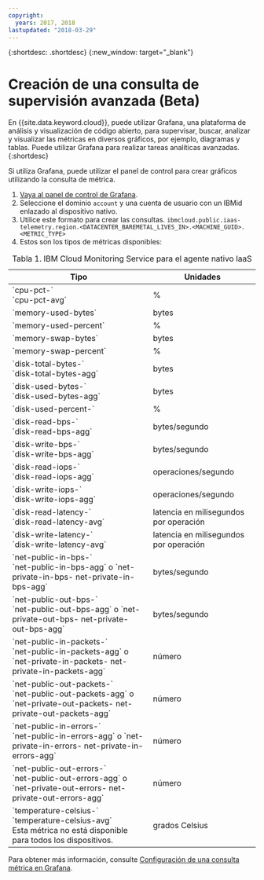 ```yaml
---
copyright:
  years: 2017, 2018
lastupdated: "2018-03-29"
---
```


{:shortdesc: .shortdesc}
{:new_window: target="_blank"}

# Creación de una consulta de supervisión avanzada (Beta)

En {{site.data.keyword.cloud}}, puede utilizar Grafana, una plataforma de análisis y visualización de código abierto, para supervisar, buscar, analizar y visualizar las métricas en diversos gráficos, por ejemplo, diagramas y tablas. Puede utilizar Grafana para realizar tareas analíticas avanzadas. 
{:shortdesc}

Si utiliza Grafana, puede utilizar el panel de control para crear gráficos utilizando la consulta de métrica.
1. [Vaya al panel de control de Grafana](https://console.bluemix.net/docs/services/cloud-monitoring/grafana/navigating_grafana.html#navigating_grafana).
2. Seleccione el dominio `account` y una cuenta de usuario con un IBMid enlazado al dispositivo nativo. 
3. Utilice este formato para crear las consultas.
`ibmcloud.public.iaas-telemetry.region.<DATACENTER_BAREMETAL_LIVES_IN>.<MACHINE_GUID>.<METRIC_TYPE>`
4. Estos son los tipos de métricas disponibles:
<table>
   <CAPTION>Tabla 1. IBM Cloud Monitoring Service para el agente nativo IaaS</CAPTION>
   <THEAD>
   <TR>
   <th>Tipo</th>
     <th>Unidades</th>
   </TR>
   </THEAD>
   <TBODY>
     <tr>
       <td>`cpu-pct-<id>`<br>`cpu-pct-avg`</td>
       <td>%</td>
     </tr>
     <tr>
       <td>`memory-used-bytes`</td>
       <td>bytes</td>
     </tr>
   <tr>
       <td>`memory-used-percent`</td>
       <td>%</td>
     </tr>
     <tr>
       <td>`memory-swap-bytes`</td>
       <td>bytes</td>
     </tr>
     <tr>
       <td>`memory-swap-percent`</td>
       <td>%</td>
     </tr>
     <tr>
       <td>`disk-total-bytes-<id>` <br>`disk-total-bytes-agg`</td>
       <td>bytes</td>
     </tr>
     <tr>
       <td>`disk-used-bytes-<id>` <br>`disk-used-bytes-agg`</td>
       <td>bytes</td>
     </tr>
   <tr>
       <td>`disk-used-percent-<id>`</td>
       <td>%</td>
     </tr>
     <tr>
       <td>`disk-read-bps-<id>` <br>`disk-read-bps-agg`</td>
       <td>bytes/segundo</td>
     </tr>
     <tr>
       <td>`disk-write-bps-<id>`<br>`disk-write-bps-agg`</td>
       <td>bytes/segundo</td>
     </tr>
     <tr>
       <td>`disk-read-iops-<id>`<br>`disk-read-iops-agg`</td>
       <td>operaciones/segundo</td>
     </tr>
      <tr>
       <td>`disk-write-iops-<id>`<br>`disk-write-iops-agg`</td>
       <td>operaciones/segundo</td>
     </tr>
     <tr>
       <td>`disk-read-latency-<id>`<br>`disk-read-latency-avg`</td>
       <td>latencia en milisegundos por operación</td>
     </tr>
    <tr>
       <td>`disk-write-latency-<id>`<br>`disk-write-latency-avg`</td>
       <td>latencia en milisegundos por operación</td>
     </tr>
     <tr>
       <td>`net-public-in-bps-<id>`<br>`net-public-in-bps-agg` o `net-private-in-bps-<id>
net-private-in-bps-agg`</td>
       <td>bytes/segundo</td>
     </tr>
      <tr>
       <td>`net-public-out-bps-<id>`<br>`net-public-out-bps-agg` o `net-private-out-bps-<id>
net-private-out-bps-agg`</td>
       <td>bytes/segundo</td>
     </tr>
     <tr>
       <td>`net-public-in-packets-<id>`<br>`net-public-in-packets-agg` o `net-private-in-packets-<id> net-private-in-packets-agg`</td>
       <td>número</td>
     </tr>
   <tr>
       <td>`net-public-out-packets-<id>`<br>`net-public-out-packets-agg` o `net-private-out-packets-<id> net-private-out-packets-agg`</td>
       <td>número</td>
     </tr>
   <tr>
       <td>`net-public-in-errors-<id>` <br>`net-public-in-errors-agg` o `net-private-in-errors-<id> net-private-in-errors-agg`</td>
       <td>número</td>
     </tr>
      <tr>
       <td>`net-public-out-errors-<id>` <br>`net-public-out-errors-agg` o `net-private-out-errors-<id> net-private-out-errors-agg`</td>
       <td>número</td>
     </tr>
    <tr>
       <td>`temperature-celsius-<id>` <br>`temperature-celsius-avg`
         <br>Esta métrica no está disponible para todos los dispositivos.</td>
       <td>grados Celsius</td>
     </tr>
   </TBODY>
   </table>

Para obtener más información, consulte [Configuración de una consulta métrica en Grafana](https://console.bluemix.net/docs/services/cloud-monitoring/grafana/define_query.html#define_query).

